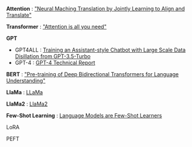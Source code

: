 **Attention** : ["Neural Maching Translation by Jointly Learning to Align and Translate"](https://arxiv.org/pdf/1409.0473.pdf)

**Transformer** : ["Attention is all you need"](https://arxiv.org/pdf/1706.03762.pdf)

**GPT**
- GPT4ALL : [Training an Assistant-style Chatbot with Large Scale Data Disillation from GPT-3.5-Turbo](https://s3.amazonaws.com/static.nomic.ai/gpt4all/2023_GPT4All_Technical_Report.pdf)
- GPT-4 : [GPT-4 Technical Report](https://arxiv.org/pdf/2303.08774.pdf)

**BERT** : ["Pre-training of Deep Bidirectional Transformers for Language Understanding"](https://arxiv.org/abs/1810.04805)

**LlaMa** : [LLaMa](https://research.facebook.com/publications/llama-open-and-efficient-foundation-language-models/)

**LlaMa2** : [LlaMa2](https://arxiv.org/pdf/2307.09288.pdf)

**Few-Shot Learning** : [Language Models are Few-Shot Learners](https://arxiv.org/pdf/2005.14165.pdf)

LoRA

PEFT

